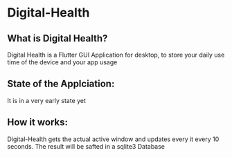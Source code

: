 # Digital-Health

## What is Digital Health?
Digital Health is a Flutter GUI Application for desktop, to store your daily use time of the device and 
your app usage


## State of the Applciation:
It is in a very early state yet


## How it works:
Digital-Health gets the actual active window and updates every it every 10 seconds.
The result will be safted in a sqlite3 Database
